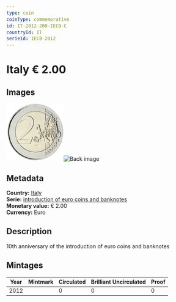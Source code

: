 ```yaml
---
type: coin
coinType: commemorative
id: IT-2012-200-IECB-C
countryId: IT
serieId: IECB-2012
---
```


# Italy € 2.00

## Images

<img src="../../Images/common-2007-200.png" height="150" alt="Front image"><img src="Images/IT-2012-200-000.png" height="150" alt="Back image">

## Metadata

**Country:** [Italy](../../Countries/Italy/index.md)\
**Serie:** [introduction of euro coins and banknotes](index.md)\
**Monetary value:** € 2.00\
**Currency:** Euro

## Description
10th anniversary of the introduction of euro coins and banknotes

## Mintages

| Year | Mintmark | Circulated | Brilliant Uncirculated | Proof |
| ---- | -------- | ---------- | ---------------------- | ----- |
| 2012 |  | 0| 0 | 0 |
